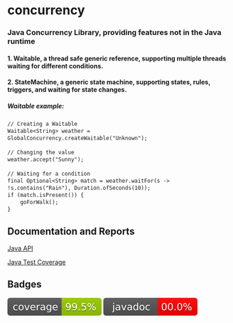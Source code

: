 # concurrency
### Java Concurrency Library, providing features not in the Java runtime
#### 1. Waitable, a thread safe generic reference, supporting multiple threads waiting for different conditions.
#### 2. StateMachine, a generic state machine, supporting states, rules, triggers, and waiting for state changes.


##### Waitable example:
```
// Creating a Waitable
Waitable<String> weather = GlobalConcurrency.createWaitable("Unknown");

// Changing the value
weather.accept("Sunny");

// Waiting for a condition
final Optional<String> match = weather.waitFor(s -> !s.contains("Rain"), Duration.ofSeconds(10));
if (match.isPresent()) {
    goForWalk();
}
```

## Documentation and Reports
[Java API](https://jonloucks.github.io/concurrency/javadoc/)

[Java Test Coverage](https://jonloucks.github.io/concurrency/jacoco/)

## Badges
[![Coverage Badge](https://raw.githubusercontent.com/jonloucks/concurrency/refs/heads/badges/main-coverage.svg)](https://jonloucks.github.io/concurrency/jacoco/)
[![Javadoc Badge](https://raw.githubusercontent.com/jonloucks/concurrency/refs/heads/badges/main-javadoc.svg)](https://jonloucks.github.io/concurrency/javadoc/)

